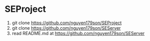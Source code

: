 # SEProject

1. git clone https://github.com/nguyen179son/SEProject
2. git clone https://github.com/nguyen179son/SEServer
3. read README.md at https://github.com/nguyen179son/SEServer
